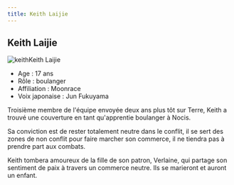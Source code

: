 ```yaml
---
title: Keith Laijie
---
```


Keith Laijie
------------

![keith](/images/stories/saga/turnagundam/persos/divers/keith.jpg)Keith Laijie


- Age : 17 ans  
- Rôle : boulanger  
- Affiliation : Moonrace  
- Voix japonaise : Jun Fukuyama


Troisième membre de l'équipe envoyée deux ans plus tôt sur Terre, Keith a trouvé une couverture en tant qu'apprentie boulanger à Nocis.


Sa conviction est de rester totalement neutre dans le conflit, il se sert des zones de non conflit pour faire marcher son commerce, il ne tiendra pas à prendre part aux combats.


Keith tombera amoureux de la fille de son patron, Verlaine, qui partage son sentiment de paix à travers un commerce neutre. Ils se marieront et auront un enfant.

